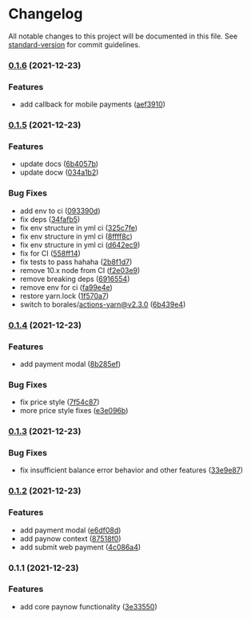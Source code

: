 # Changelog

All notable changes to this project will be documented in this file. See [standard-version](https://github.com/conventional-changelog/standard-version) for commit guidelines.

### [0.1.6](https://github.com/tate2301/paynow-react/compare/v0.1.5...v0.1.6) (2021-12-23)


### Features

* add callback for mobile payments ([aef3910](https://github.com/tate2301/paynow-react/commit/aef391049c8a7b9725ae8df8173420e651447266))

### [0.1.5](https://github.com/tate2301/paynow-react/compare/v0.1.4...v0.1.5) (2021-12-23)


### Features

* update docs ([6b4057b](https://github.com/tate2301/paynow-react/commit/6b4057b8618579eb7b3a6eaaf477abfc2d8ba3ad))
* update docw ([034a1b2](https://github.com/tate2301/paynow-react/commit/034a1b2957dee7d2f84feeece3a1fb94f51b8797))


### Bug Fixes

* add env to ci ([093390d](https://github.com/tate2301/paynow-react/commit/093390d07573f4c4b3ef58aa75931a486faa157d))
* fix deps ([34fafb5](https://github.com/tate2301/paynow-react/commit/34fafb580e898b916df6639a82fe7daa91a067f6))
* fix env structure in yml ci ([325c7fe](https://github.com/tate2301/paynow-react/commit/325c7fed9bbcd857ee58c7f9bdf3c535546afec0))
* fix env structure in yml ci ([8ffff8c](https://github.com/tate2301/paynow-react/commit/8ffff8c6464a939d1172f83d5d63a8ada2c88c75))
* fix env structure in yml ci ([d642ec9](https://github.com/tate2301/paynow-react/commit/d642ec9bdded476fcf36d58acbc2b58ea66b6161))
* fix for CI ([558ff14](https://github.com/tate2301/paynow-react/commit/558ff147096d685b8763267a14689718b73606e0))
* fix tests to pass hahaha ([2b8f1d7](https://github.com/tate2301/paynow-react/commit/2b8f1d749a8fde457ea7223469b1b0bc4a4efd4c))
* remove 10.x node from CI ([f2e03e9](https://github.com/tate2301/paynow-react/commit/f2e03e94ede0de70277a2915f4338b9f79f112be))
* remove breaking deps ([6916554](https://github.com/tate2301/paynow-react/commit/691655453673655b7e13752d898822a7bf385791))
* remove env for ci ([fa99e4e](https://github.com/tate2301/paynow-react/commit/fa99e4e6d868e708b159c2b2bb1b24fe2a9dbb33))
* restore yarn.lock ([1f570a7](https://github.com/tate2301/paynow-react/commit/1f570a74c8a68de8f4e8c113428c14862ee78eba))
* switch to borales/actions-yarn@v2.3.0 ([6b439e4](https://github.com/tate2301/paynow-react/commit/6b439e4f9af5d48da5fe29136f4dcf6a4abc7f2b))

### [0.1.4](https://github.com/tate2301/paynow-react/compare/v0.1.3...v0.1.4) (2021-12-23)


### Features

* add payment modal ([8b285ef](https://github.com/tate2301/paynow-react/commit/8b285ef71d4e499554619c96e71deab85d7ba5e8))


### Bug Fixes

* fix price style ([7f54c87](https://github.com/tate2301/paynow-react/commit/7f54c8754556e69b54e9dda665968da82c8117e6))
* more price style fixes ([e3e096b](https://github.com/tate2301/paynow-react/commit/e3e096ba6e99546868b7b88b9183eaf9a38636b9))

### [0.1.3](https://github.com/tate2301/paynow-react/compare/v0.1.2...v0.1.3) (2021-12-23)


### Bug Fixes

* fix insufficient balance error behavior and other features ([33e9e87](https://github.com/tate2301/paynow-react/commit/33e9e87bf9665e020bdd9d75f5863760acbb01b6))

### [0.1.2](https://github.com/tate2301/paynow-react/compare/v0.1.1...v0.1.2) (2021-12-23)


### Features

* add payment modal ([e6df08d](https://github.com/tate2301/paynow-react/commit/e6df08df379e15c2187756e7cf093af7e2197e87))
* add paynow context ([87518f0](https://github.com/tate2301/paynow-react/commit/87518f0821c42e78d47c43211fd2b2cf48fbf344))
* add submit web payment ([4c086a4](https://github.com/tate2301/paynow-react/commit/4c086a4dbc6e0ebb4528bb9f348afbe984aa5d62))

### 0.1.1 (2021-12-23)


### Features

* add core paynow functionality ([3e33550](https://github.com/tate2301/paynow-react/commit/3e335501ba78a43ecb33dab5c2cf5b007c6e9213))
